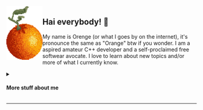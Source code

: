 <img align="left" src="assets/orange.png" height="142">

## Hai everybody! 🧡
My name is Orenge (or what I goes by on the internet), it's pronounce the same as "Orange" btw if you wonder. 
I am a aspired amateur C++ developer and a self-proclaimed free softwear avocate. I love to learn about new topics and/or more of what I currently know.

<details>
<summary> <h4> More stuff about me </h4> </summary>
<p>

<h2 align="center"> 🍊 About Me 🍊 </h2>
<table width="100%" align="center">
<tr>
  <th> 📙 Have (Some) Experiences in </th>
  <th> 🔬 Currently Learning/Researching </th>
  <th> ✨ My Interests </th>
</tr>
<tr> 
  <td><ui>
    <li> 🎖️ C++ </li>
    <li> 🐍 Python </li>
    <li> 🐧 GNU/Linux </li>
    <p>&emsp;&emsp;&emsp;&emsp;&emsp;&emsp;&emsp;&emsp;&emsp;&emsp;&emsp;&emsp;&emsp;&emsp;&emsp;&emsp;&emsp;</p>
  </ui>
  <td><ui>
    <li> 🫖 3d Modeling </li>
    <li> 🏃 Animation </li>
    <li> 🎨 Pixel Arts </li>
  </ui>
    <p>&emsp;&emsp;&emsp;&emsp;&emsp;&emsp;&emsp;&emsp;&emsp;&emsp;&emsp;&emsp;&emsp;&emsp;&emsp;&emsp;&emsp;</p>
  </td>
  <td><ui>
    <li> 💻 Coding (duh) </li>
    <li> 🎮 Indie Video Games </li>
    <li> 🆎 Linguistics </li>
  </ui>
    <p>&emsp;&emsp;&emsp;&emsp;&emsp;&emsp;&emsp;&emsp;&emsp;&emsp;&emsp;&emsp;&emsp;&emsp;&emsp;&emsp;&emsp;</p>
  </td>
</tr>
</table>

<h2 align="center"> 🛠️ My Toolsets 🛠️ </h2>
<table width="100%" align="center">
<tr>
  <th> 💻 Development </th>
  <th> 🎨 Media </th>
</tr>
<tr> 
  <td><ui>
    <li> 🌳 Evironment: 🪟-11 + <a href="https://github.com/yuk7/ArchWSL"> ArchWSL </a></li>
    <li> 📝 Editor: <a href="https://code.visualstudio.com/">VSCode</a> with 🟩 <a href="https://marketplace.visualstudio.com/items?itemName=vscodevim.vim"> Vim </a> plugin</li>
    <li> ⚙️ C/C++ Compiler: <a href="https://winlibs.com/">WinLibs(GCC)</a> </li>
  </ui>
    <p>&emsp;&emsp;&emsp;&emsp;&emsp;&emsp;&emsp;&emsp;&emsp;&emsp;&emsp;&emsp;&emsp;&emsp;&emsp;&emsp;&emsp;&emsp;&emsp;&emsp;&emsp;&emsp;</p>
  </td>
  <td><ui>
     <li> 🖥️ Raster: <a href="https://www.aseprite.org/">Aseprite</a>, <a href="https://www.gimp.org/">GIMP</a> </li>
     <li> 🪨 3D Modelling: <a href="https://www.blockbench.net/">Blockbench</a> </li>
     <li> 🌐 Vector: <a href="https://inkscape.org/">Inkscape</a> </li>
  </ui>
    <p>&emsp;&emsp;&emsp;&emsp;&emsp;&emsp;&emsp;&emsp;&emsp;&emsp;&emsp;&emsp;&emsp;&emsp;&emsp;&emsp;&emsp;&emsp;&emsp;&emsp;&emsp;&emsp;</p>
  </td>
</tr>
</table>

<br>
<p align="center">🧩🦋🎭</p>
</p>
</details>

___
